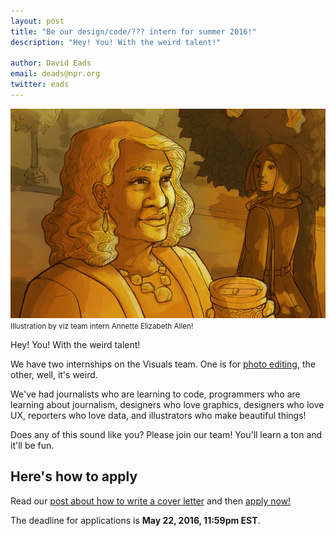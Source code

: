 ```yaml
---
layout: post
title: "Be our design/code/??? intern for summer 2016!"
description: "Hey! You! With the weird talent!"

author: David Eads
email: deads@npr.org
twitter: eads
---
```

![Increasingly, we're finding more ways to celebrate women older than 50.](/img/posts/summer2016.png)<small>Illustration by viz team intern Annette Elizabeth Allen!</small>

Hey! You! With the weird talent!

We have two internships on the Visuals team. One is for [photo editing](/2016/04/08/fall-photo-internship.html), the other, well, it's weird.

We've had journalists who are learning to code, programmers who are learning about journalism, designers who love graphics, designers who love UX, reporters who love data, and illustrators who make beautiful things!

Does any of this sound like you? Please join our team! You'll learn a ton and it'll be fun.

## Here's how to apply

Read our [post about how to write a cover letter](/2015/10/14/how-to-apply.html) and then [apply now!](https://interns-npr.icims.com/jobs/2757/fall-2016%3a-news-apps/job)

The deadline for applications is **May 22, 2016, 11:59pm EST**.
